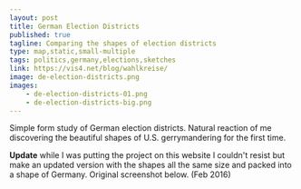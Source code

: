 ```yaml
---
layout: post
title: German Election Districts
published: true
tagline: Comparing the shapes of election districts
type: map,static,small-multiple
tags: politics,germany,elections,sketches
link: https://vis4.net/blog/wahlkreise/
image: de-election-districts.png
images:
    - de-election-districts-01.png
    - de-election-districts-big.png
---
```


Simple form study of German election districts. Natural reaction of me discovering the beautiful shapes of U.S. gerrymandering for the first time.

**Update** while I was putting the project on this website I couldn't resist but make an updated version with the shapes all the same size and packed into a shape of Germany. Original screenshot below. (Feb 2016)
